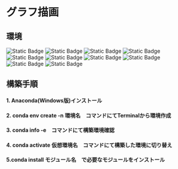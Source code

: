 # グラフ描画
## 環境  
<img alt="Static Badge" src="https://img.shields.io/badge/-%20?style=plastic&logo=Windows10&logoColor=%230078D6&label=Windows10&labelColor=%23000000&color=000000"> <img alt="Static Badge" src="https://img.shields.io/badge/-Anaconda?style=plastic&logo=anaconda&logoColor=%2344A833&label=anaconda&labelColor=000000&color=000000"> <img alt="Static Badge" src="https://img.shields.io/badge/-Python?style=plastic&logo=Python&logoColor=%233776AB&label=Python&labelColor=000000&color=000000"> <img alt="Static Badge" src="https://img.shields.io/badge/-Python?style=plastic&logo=pandas&logoColor=%233776AB&label=Pandas&labelColor=000000&color=000000"> <img alt="Static Badge" src="https://img.shields.io/badge/-Matplotlib?style=plastic&logo=Matplotlib&label=Matplotlib&labelColor=000000&color=%23150458">
<img alt="Static Badge" src="https://img.shields.io/badge/-NumPy?style=plastic&logo=NumPy&logoColor=%23013243&label=NumPy&labelColor=c1c1c1&color=c1c1c1"> <img alt="Static Badge" src="https://img.shields.io/badge/-Sympy%09?style=plastic&logo=sympy&logoColor=%233B5526&label=sympy&labelColor=c1c1c1&color=c1c1c1"> <img alt="Static Badge" src="https://img.shields.io/badge/-Seaborn?style=plastic&logo=Seaborn&logoColor=%23013243&label=Seaborn&labelColor=c1c1c1&color=c1c1c1"> <img alt="Static Badge" src="https://img.shields.io/badge/-wxPython?style=plastic&logo=-wxPython&logoColor=%2344A833&label=wxPython&labelColor=c1c1c1&color=c1c1c1"> <img alt="Static Badge" src="https://img.shields.io/badge/-basemap?style=plastic&logo=basemap&logoColor=%2344A833&label=basemap&labelColor=c1c1c1&color=c1c1c1">

## 構築手順  
#### 1. Anaconda(Windows版)インストール  
#### 2. conda env create -n 環境名　コマンドにてTerminalから環境作成  
#### 3. conda info -e　コマンドにて構築環境確認  
#### 4. conda activate 仮想環境名　コマンドにて構築した環境に切り替え  
#### 5.conda install モジュール名　で必要なモジュールをインストール
